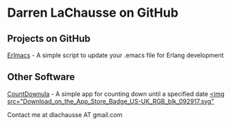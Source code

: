 # Darren LaChausse on GitHub

## Projects on GitHub
[Erlmacs](https://github.com/dlachausse/erlmacs) - A simple script to update your .emacs file for Erlang development

## Other Software
[CountDownula](https://apps.apple.com/us/app/countdownula/id6479545149) - A simple app for counting down until a specified date
[<img src="Download_on_the_App_Store_Badge_US-UK_RGB_blk_092917.svg"](https://apps.apple.com/us/app/countdownula/id6479545149)

Contact me at dlachausse AT gmail.com
